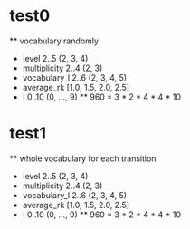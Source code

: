 # test0
** vocabulary randomly
* level         2..5 (2, 3, 4)
* multiplicity  2..4 (2, 3)
* vocabulary_l  2..6 (2, 3, 4, 5)
* average_rk    [1.0, 1.5, 2.0, 2.5]
* i             0..10 (0, ..., 9)
** 960 = 3 * 2 * 4 * 4 * 10

# test1
** whole vocabulary for each transition
* level         2..5 (2, 3, 4)
* multiplicity  2..4 (2, 3)
* vocabulary_l  2..6 (2, 3, 4, 5)
* average_rk    [1.0, 1.5, 2.0, 2.5]
* i             0..10 (0, ..., 9)
** 960 = 3 * 2 * 4 * 4 * 10
